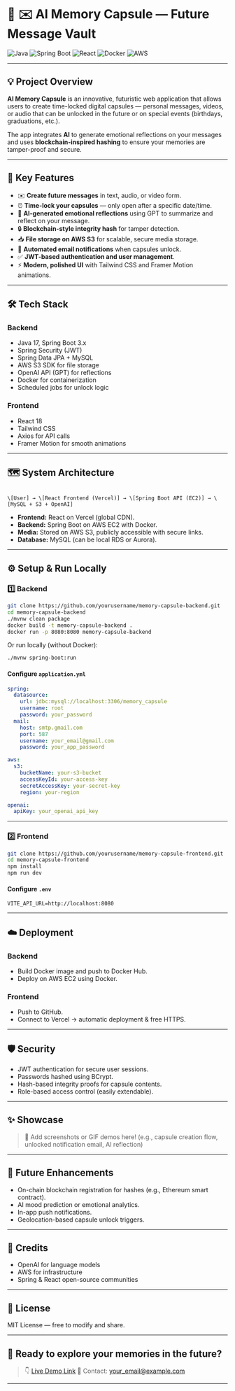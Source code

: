 
# 🧬 ✉️ AI Memory Capsule — Future Message Vault

![Java](https://img.shields.io/badge/Java-17-blue.svg)
![Spring Boot](https://img.shields.io/badge/SpringBoot-3.x-green.svg)
![React](https://img.shields.io/badge/React-18-blue.svg)
![Docker](https://img.shields.io/badge/Docker-ready-blue.svg)
![AWS](https://img.shields.io/badge/AWS-EC2%20%7C%20S3-orange.svg)

---

## 💡 **Project Overview**

**AI Memory Capsule** is an innovative, futuristic web application that allows users to create time-locked digital capsules — personal messages, videos, or audio that can be unlocked in the future or on special events (birthdays, graduations, etc.).

The app integrates **AI** to generate emotional reflections on your messages and uses **blockchain-inspired hashing** to ensure your memories are tamper-proof and secure.

---

## 🚀 **Key Features**

- ✉️ **Create future messages** in text, audio, or video form.
- ⏰ **Time-lock your capsules** — only open after a specific date/time.
- 🧠 **AI-generated emotional reflections** using GPT to summarize and reflect on your message.
- 🔒 **Blockchain-style integrity hash** for tamper detection.
- 📥 **File storage on AWS S3** for scalable, secure media storage.
- 📧 **Automated email notifications** when capsules unlock.
- ✅ **JWT-based authentication and user management**.
- ⚡ **Modern, polished UI** with Tailwind CSS and Framer Motion animations.

---

## 🛠 **Tech Stack**

### Backend

- Java 17, Spring Boot 3.x
- Spring Security (JWT)
- Spring Data JPA + MySQL
- AWS S3 SDK for file storage
- OpenAI API (GPT) for reflections
- Docker for containerization
- Scheduled jobs for unlock logic

### Frontend

- React 18
- Tailwind CSS
- Axios for API calls
- Framer Motion for smooth animations

---

## 🗺 **System Architecture**

```

\[User] → \[React Frontend (Vercel)] → \[Spring Boot API (EC2)] → \[MySQL + S3 + OpenAI]

````

- **Frontend:** React on Vercel (global CDN).
- **Backend:** Spring Boot on AWS EC2 with Docker.
- **Media:** Stored on AWS S3, publicly accessible with secure links.
- **Database:** MySQL (can be local RDS or Aurora).

---

## ⚙️ **Setup & Run Locally**

### 1️⃣ Backend

```bash
git clone https://github.com/yourusername/memory-capsule-backend.git
cd memory-capsule-backend
./mvnw clean package
docker build -t memory-capsule-backend .
docker run -p 8080:8080 memory-capsule-backend
````

Or run locally (without Docker):

```bash
./mvnw spring-boot:run
```

#### Configure `application.yml`

```yaml
spring:
  datasource:
    url: jdbc:mysql://localhost:3306/memory_capsule
    username: root
    password: your_password
  mail:
    host: smtp.gmail.com
    port: 587
    username: your_email@gmail.com
    password: your_app_password

aws:
  s3:
    bucketName: your-s3-bucket
    accessKeyId: your-access-key
    secretAccessKey: your-secret-key
    region: your-region

openai:
  apiKey: your_openai_api_key
```

---

### 2️⃣ Frontend

```bash
git clone https://github.com/yourusername/memory-capsule-frontend.git
cd memory-capsule-frontend
npm install
npm run dev
```

#### Configure `.env`

```
VITE_API_URL=http://localhost:8080
```

---

## ☁️ **Deployment**

### Backend

* Build Docker image and push to Docker Hub.
* Deploy on AWS EC2 using Docker.

### Frontend

* Push to GitHub.
* Connect to Vercel → automatic deployment & free HTTPS.

---

## 🛡 **Security**

* JWT authentication for secure user sessions.
* Passwords hashed using BCrypt.
* Hash-based integrity proofs for capsule contents.
* Role-based access control (easily extendable).

---

## ✨ **Showcase**

> 💬 Add screenshots or GIF demos here! (e.g., capsule creation flow, unlocked notification email, AI reflection)

---

## 💬 **Future Enhancements**

* On-chain blockchain registration for hashes (e.g., Ethereum smart contract).
* AI mood prediction or emotional analytics.
* In-app push notifications.
* Geolocation-based capsule unlock triggers.

---

## 🙏 **Credits**

* OpenAI for language models
* AWS for infrastructure
* Spring & React open-source communities

---

## 📄 **License**

MIT License — free to modify and share.

---

## 🚀 **Ready to explore your memories in the future?**

> 👇 [Live Demo Link](https://your-vercel-app.vercel.app)
> 💌 Contact: [your\_email@example.com](mailto:your_email@example.com)

---
